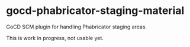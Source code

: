 # gocd-phabricator-staging-material
GoCD SCM plugin for handling Phabricator staging areas.

This is work in progress, not usable yet.